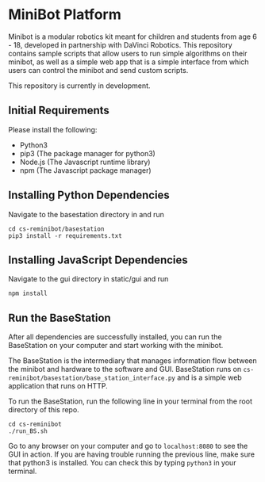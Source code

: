 # MiniBot Platform

Minibot is a modular robotics kit meant for children and students from age 6 - 18,
developed in partnership with DaVinci Robotics. This repository contains sample
scripts that allow users to run simple algorithms on their minibot, as well as
a simple web app that is a simple interface from which users can control the
minibot and send custom scripts.

This repository is currently in development.

## Initial Requirements
Please install the following:
* Python3
* pip3 (The package manager for python3)
* Node.js (The Javascript runtime library)
* npm (The Javascript package manager) 

## Installing Python Dependencies
Navigate to the basestation directory in and run 
```
cd cs-reminibot/basestation
pip3 install -r requirements.txt
```

 
## Installing JavaScript Dependencies 
Navigate to the gui directory in static/gui and run 
```
npm install
```

## Run the BaseStation

After all dependencies are successfully installed, you can run the BaseStation on your
computer and start working with the minibot.

The BaseStation is the intermediary that manages information flow between the minibot and
hardware to the software and GUI. BaseStation runs on `cs-reminibot/basestation/base_station_interface.py` and is a
simple web application that runs on HTTP.

To run the BaseStation, run the following line in your terminal from the root directory
of this repo.

```
cd cs-reminibot
./run_BS.sh
```

Go to any browser on your computer and go to `localhost:8080` to see the GUI in action.
If you are having trouble running the previous line, make sure that python3 is installed.
You can check this by typing `python3` in your terminal.
